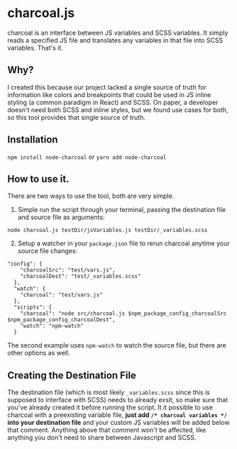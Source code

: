 # charcoal.js
charcoal is an interface between JS variables and SCSS variables. It simply reads a specified JS file and translates any variables in that file into SCSS variables. That's it.

## Why?
I created this because our project lacked a single source of truth for information like colors and breakpoints that could be used in JS inline styling (a common paradigm in React) and SCSS. On paper, a developer doesn't need both SCSS and inline styles, but we found use cases for both, so this tool provides that single source of truth.

## Installation
`npm install node-charcoal` or `yarn add node-charcoal`

## How to use it.
There are two ways to use the tool, both are very simple.

1. Simple run the script through your terminal, passing the destination file and source file as arguments: 

`node charcoal.js testDir/jsVariables.js testDir/_variables.scss`

2. Setup a watcher in your `package.json` file to rerun charcoal anytime your source file changes:
```
"config": {
    "charcoalSrc": "test/vars.js",
    "charcoalDest": "test/_variables.scss"
  },
  "watch": {
    "charcoal": "test/vars.js"
  },
  "scripts": {
    "charcoal": "node src/charcoal.js $npm_package_config_charcoalSrc $npm_package_config_charcoalDest",
    "watch": "npm-watch"
  }
```

The second example uses `npm-watch` to watch the source file, but there are other options as well.

## Creating the Destination File
The destination file (which is most likely `_variables.scss` since this is supposed to interface with SCSS) needs to already exsit, so make sure that you've already created it before running the script. It it possible to use charcoal with a preexisting variable file, **just add `/* charcoal variables */` into your destination file** and your custom JS variables will be added below that comment. Anything above that comment won't be affected, like anything you don't need to share between Javascript and SCSS.
